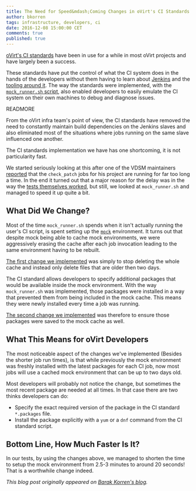 ```yaml
---
title: The Need for Speed&mdash;Coming Changes in oVirt's CI Standards
author: bkorren
tags: infrastructure, developers, ci
date: 2016-12-08 15:00:00 CET
comments: true
published: true
---
```


[oVirt's CI standards](http://ovirt-infra-docs.readthedocs.io/en/latest/CI/Build_and_test_standards.html) have been in use for a while in most oVirt projects and have largely been a success.

These standards have put the control of what the CI system does in the hands of the developers without them
having to learn about [Jenkins](https://jenkins.io/) and the [tooling around it](http://docs.openstack.org/infra/jenkins-job-builder/index.html). The way the standards were implemented, with the [`mock_runner.sh` script](https://gerrit.ovirt.org/gitweb?p=jenkins.git;a=blob;f=mock_configs/mock_runner.sh), also enabled developers to easily emulate the CI system on their own machines to debug and diagnose issues.

READMORE

From the oVirt infra team's point of view, the CI standards have removed the need to constantly maintain build dependencies on the Jenkins slaves and also eliminated most of the situations where jobs running on the same slave influenced one another.

The CI standards implementation we have has one shortcoming, it is not particularity fast.

We started seriously looking at this after one of the VDSM maintainers [reported](http://lists.ovirt.org/pipermail/devel/2016-December/014386.html) that the `check_patch` jobs for his project are running for far too long a time. In the end it turned out that a major reason for the delay was in the way the [tests themselves worked](https://gerrit.ovirt.org/#/c/67799/), but still, we looked at `mock_runner.sh` and managed to speed it up quite a bit.

## What Did We Change?

Most of the time `mock_runner.sh` spends when it isn't actually running the user's CI script, is spent setting up the [`mock`](https://github.com/rpm-software-management/mock) environment. It turns out that despite mock being able to cache mock environments, we were aggressively erasing the cache after each job invocation leading to the same environment having to be rebuilt.

[The first change we implemented](https://gerrit.ovirt.org/#/c/67795/) was simply to stop deleting the whole cache and instead only delete files that are older then two days.

The CI standard allows developers to specify additional packages that would be available inside the mock environment. With the way `mock_runner.sh` was implemented, those packages were installed in a way that prevented them from being included in the mock cache. This means they were newly installed every time a job was running.

[The second change we implemented](https://gerrit.ovirt.org/#/c/67801/) was therefore to ensure those packages were saved to the mock cache as well.

## What This Means for oVirt Developers

The most noticeable aspect of the changes we've implemented (Besides the shorter job run times), is that while previously the mock environment was freshly installed with the latest packages for each CI job, now most jobs will use a cached mock environment that can be up to two days old.

Most developers will probably not notice the change, but sometimes the most recent package are needed at all times. In that case there are two thinks developers can do:

* Specify the exact required version of the package in the CI standard `*.packages` file.
* Install the package explicitly with a `yum` or a `dnf` command from the CI standard script.

## Bottom Line, How Much Faster Is It?

In our tests, by using the changes above, we managed to shorten the time to setup the mock environment from 2.5-3 minutes to around 20 seconds! That is a worthwhile change indeed.

_This blog post originally appeared on [Barak Korren's blog](https://ifireball.wordpress.com/2016/12/07/the-need-for-speed-coming-changes-in-ovirts-ci-standards/)._
